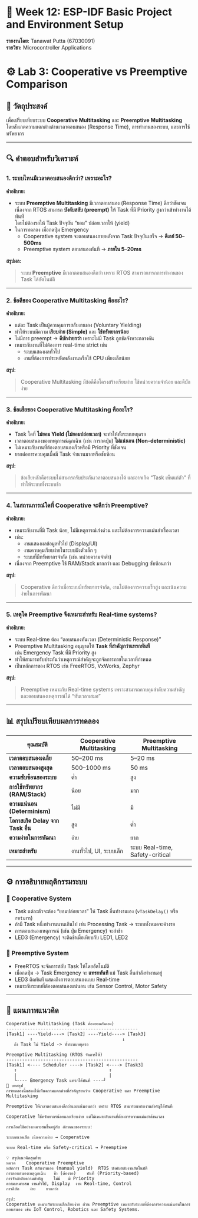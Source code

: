 # 🧠 Week 12: ESP-IDF Basic Project and Environment Setup  
**รายงานโดย:** Tanawat Putta (67030091)  
**รายวิชา:** Microcontroller Applications  

# ⚙️ Lab 3: Cooperative vs Preemptive Comparison

## 🎯 วัตถุประสงค์
เพื่อเปรียบเทียบระบบ **Cooperative Multitasking** และ **Preemptive Multitasking**  
โดยสังเกตความแตกต่างด้านเวลาตอบสนอง (Response Time), การทำงานของระบบ, และการใช้ทรัพยากร

---

## 🔍 คำตอบสำหรับวิเคราะห์

### **1. ระบบไหนมีเวลาตอบสนองดีกว่า? เพราะอะไร?**

**คำอธิบาย:**  
- ระบบ **Preemptive Multitasking** มีเวลาตอบสนอง (Response Time) ดีกว่าชัดเจน  
  เนื่องจาก RTOS สามารถ **บังคับสลับ (preempt)** ให้ Task ที่มี Priority สูงกว่าเข้าทำงานได้ทันที  
  โดยไม่ต้องรอให้ Task ปัจจุบัน “ยอม” ปล่อยเวลาให้ (yield)  
- ในการทดลอง เมื่อกดปุ่ม Emergency  
  - Cooperative system จะตอบสนองภายหลังจาก Task ปัจจุบันเสร็จ → **ดีเลย์ 50–500ms**  
  - Preemptive system ตอบสนองทันที → **ภายใน 5–20ms**

**สรุปผล:**  
> ระบบ **Preemptive** มีเวลาตอบสนองดีกว่า เพราะ RTOS สามารถแทรกการทำงานของ Task ได้อัตโนมัติ

---

### **2. ข้อดีของ Cooperative Multitasking คืออะไร?**

**คำอธิบาย:**  
- แต่ละ Task เป็นผู้ควบคุมการสลับงานเอง (Voluntary Yielding)  
- ทำให้ระบบมีความ **เรียบง่าย (Simple)** และ **ใช้ทรัพยากรน้อย**  
- ไม่มีการ preempt → **ดีบักง่ายกว่า** เพราะไม่มี Task ถูกขัดจังหวะกลางคัน  
- เหมาะกับงานที่ไม่ต้องการ real-time strict เช่น  
  - ระบบแสดงผลทั่วไป  
  - งานที่ต้องการประหยัดพลังงานหรือใช้ CPU เพียงเล็กน้อย

**สรุป:**  
> Cooperative Multitasking มีข้อดีคือโครงสร้างเรียบง่าย ใช้หน่วยความจำน้อย และดีบักง่าย

---

### **3. ข้อเสียของ Cooperative Multitasking คืออะไร?**

**คำอธิบาย:**  
- Task ใดที่ **ไม่ยอม Yield (ไม่ยอมปล่อยเวลา)** จะทำให้ทั้งระบบหยุดรอ  
- เวลาตอบสนองของเหตุการณ์ฉุกเฉิน (เช่น การกดปุ่ม) **ไม่แน่นอน (Non-deterministic)**  
- ไม่เหมาะกับงานที่ต้องตอบสนองเร็วหรือมี Priority ที่ชัดเจน  
- ยากต่อการควบคุมเมื่อมี Task จำนวนมากหรือซับซ้อน

**สรุป:**  
> ข้อเสียหลักคือระบบไม่สามารถรับประกันเวลาตอบสนองได้ และอาจเกิด “Task เห็นแก่ตัว” ที่ทำให้ระบบทั้งระบบช้า

---

### **4. ในสถานการณ์ใดที่ Cooperative จะดีกว่า Preemptive?**

**คำอธิบาย:**  
- เหมาะกับงานที่มี Task น้อย, ไม่มีเหตุการณ์เร่งด่วน และไม่ต้องการความแม่นยำเรื่องเวลา  
- เช่น:
  - งานแสดงผลข้อมูลทั่วไป (Display/UI)
  - งานควบคุมเรียบง่ายในระบบฝังตัวเล็ก ๆ
  - ระบบที่มีทรัพยากรจำกัด (เช่น หน่วยความจำต่ำ)
- เนื่องจาก Preemptive ใช้ RAM/Stack มากกว่า และ Debugging ซับซ้อนกว่า

**สรุป:**  
> Cooperative ดีกว่าเมื่อระบบมีทรัพยากรจำกัด, งานไม่ต้องการความเร็วสูง และเน้นความง่ายในการพัฒนา

---

### **5. เหตุใด Preemptive จึงเหมาะสำหรับ Real-time systems?**

**คำอธิบาย:**  
- ระบบ Real-time ต้อง “ตอบสนองทันเวลา (Deterministic Response)”  
- Preemptive Multitasking อนุญาตให้ **Task ที่สำคัญกว่าแทรกทันที**  
  เช่น Emergency Task ที่มี Priority สูง  
- ทำให้สามารถรับประกันว่าเหตุการณ์สำคัญจะถูกจัดการภายในเวลาที่กำหนด  
- เป็นหลักการของ RTOS เช่น FreeRTOS, VxWorks, Zephyr

**สรุป:**  
> Preemptive เหมาะกับ Real-time systems เพราะสามารถควบคุมลำดับความสำคัญและตอบสนองเหตุการณ์ได้ “ทันเวลาเสมอ”

---

## 📊 สรุปเปรียบเทียบผลการทดลอง

| คุณสมบัติ | Cooperative Multitasking | Preemptive Multitasking |
|------------|--------------------------|--------------------------|
| **เวลาตอบสนองเฉลี่ย** | 50–200 ms | 5–20 ms |
| **เวลาตอบสนองสูงสุด** | 500–1000 ms | 50 ms |
| **ความซับซ้อนของระบบ** | ต่ำ | สูง |
| **การใช้ทรัพยากร (RAM/Stack)** | น้อย | มาก |
| **ความแน่นอน (Determinism)** | ไม่มี | มี |
| **โอกาสเกิด Delay จาก Task อื่น** | สูง | ต่ำ |
| **ความง่ายในการพัฒนา** | ง่าย | ยาก |
| **เหมาะสำหรับ** | งานทั่วไป, UI, ระบบเล็ก | ระบบ Real-time, Safety-critical |

---

## ⚙️ การอธิบายพฤติกรรมระบบ

### 🔹 Cooperative System
- Task แต่ละตัวจะต้อง “ยอมปล่อยเวลา” ให้ Task อื่นทำงานเอง (`vTaskDelay()` หรือ `return`)  
- ถ้ามี Task หนึ่งทำงานนานเกินไป เช่น Processing Task → ระบบทั้งหมดจะค้างรอ  
- การตอบสนองเหตุการณ์ (เช่น ปุ่ม Emergency) จะล่าช้า  
- LED3 (Emergency) จะติดช้าเมื่อเทียบกับ LED1, LED2

### 🔹 Preemptive System
- FreeRTOS จะจัดการสลับ Task ให้โดยอัตโนมัติ  
- เมื่อกดปุ่ม → Task Emergency จะ **แทรกทันที** แม้ Task อื่นกำลังทำงานอยู่  
- LED3 ติดทันที แสดงถึงการตอบสนองแบบ Real-time  
- เหมาะกับระบบที่ต้องตอบสนองแน่นอน เช่น Sensor Control, Motor Safety

---

## 🧩 แผนภาพแนวคิด

```text
Cooperative Multitasking (Task ต้องยอมกันเอง)
--------------------------------------------------
[Task1] ----Yield----> [Task2] ----Yield----> [Task3]
         ↑                                  ↓
   ถ้า Task ไม่ Yield -> ทั้งระบบหยุดรอ

Preemptive Multitasking (RTOS จัดการให้)
--------------------------------------------------
[Task1] <---- Scheduler ----> [Task2] <----> [Task3]
   ↑                                   ↑
   |                                   |
   └---- Emergency Task แทรกได้ทันที ----┘
🧾 บทสรุป
การทดลองนี้แสดงให้เห็นความแตกต่างที่สำคัญระหว่าง Cooperative และ Preemptive Multitasking

Preemptive ให้เวลาตอบสนองดีกว่าและแน่นอนกว่า เพราะ RTOS สามารถแทรกงานสำคัญได้ทันที

Cooperative ใช้ทรัพยากรน้อยและเรียบง่าย แต่ไม่เหมาะกับงานที่ต้องการความแม่นยำด้านเวลา

การเลือกใช้อย่างเหมาะสมขึ้นอยู่กับ ลักษณะของระบบ:

ระบบขนาดเล็ก เน้นความง่าย → Cooperative

ระบบ Real-time หรือ Safety-critical → Preemptive

💡 สรุปแนวคิดสุดท้าย
หมวด	Cooperative	Preemptive
หลักการ	Task สลับงานเอง (manual yield)	RTOS บังคับสลับงานอัตโนมัติ
การตอบสนองเหตุฉุกเฉิน	ช้า (ต้องรอ)	ทันที (Priority-based)
การจัดลำดับความสำคัญ	ไม่มี	มี Priority
ความเหมาะสม	งานทั่วไป, Display	งาน Real-time, Control
การดีบัก	ง่าย	ยากกว่า

สรุป:
Cooperative เหมาะกับระบบเล็กเรียบง่าย ส่วน Preemptive เหมาะกับระบบที่ต้องการความแน่นอนในการตอบสนอง เช่น IoT Control, Robotics และ Safety Systems.